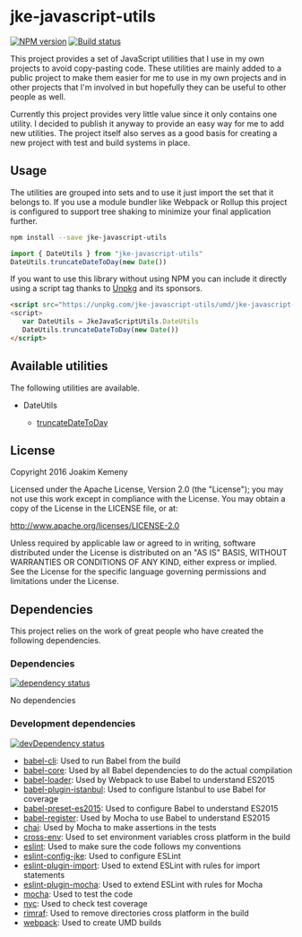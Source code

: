 # jke-javascript-utils 
[![NPM version](https://img.shields.io/npm/v/jke-javascript-utils.svg)](https://www.npmjs.com/package/jke-javascript-utils) [![Build status](https://img.shields.io/travis/joakimkemeny/jke-javascript-utils/master.svg)](https://travis-ci.org/joakimkemeny/jke-javascript-utils)

This project provides a set of JavaScript utilities that I use in my own projects to avoid copy-pasting code. These utilities are mainly added to a public project to make them easier for me to use in my own projects and in other projects that I'm involved in but hopefully they can be useful to other people as well.

Currently this project provides very little value since it only contains one utility. I decided to publish it anyway to provide an easy way for me to add new utilities. The project itself also serves as a good basis for creating a new project with test and build systems in place. 

## Usage

The utilities are grouped into sets and to use it just import the set that it belongs to. If you use a module bundler like Webpack or Rollup this project is configured to support tree shaking to minimize your final application further.  

``` bash
npm install --save jke-javascript-utils
```

``` javascript
import { DateUtils } from "jke-javascript-utils"
DateUtils.truncateDateToDay(new Date())
```

If you want to use this library without using NPM you can include it directly using a script tag thanks to [Unpkg](https://unpkg.com) and its sponsors.

``` html
<script src="https://unpkg.com/jke-javascript-utils/umd/jke-javascript-utils.min.js">
<script>
   var DateUtils = JkeJavaScriptUtils.DateUtils
   DateUtils.truncateDateToDay(new Date())
</script>
```

## Available utilities

The following utilities are available.

- DateUtils

	- [truncateDateToDay](src/date/truncateDateToDay.md)

## License
Copyright 2016 Joakim Kemeny

Licensed under the Apache License, Version 2.0 (the "License"); you may not use this work except in compliance with the License. You may obtain a copy of the License in the LICENSE file, or at:

<http://www.apache.org/licenses/LICENSE-2.0>

Unless required by applicable law or agreed to in writing, software distributed under the License is distributed on an "AS IS" BASIS, WITHOUT WARRANTIES OR CONDITIONS OF ANY KIND, either express or implied. See the License for the specific language governing permissions and limitations under the License.

## Dependencies
This project relies on the work of great people who have created the following dependencies.

### Dependencies
[![dependency status](https://img.shields.io/david/joakimkemeny/jke-javascript-utils/master.svg)](https://david-dm.org/joakimkemeny/jke-javascript-utils/master#info=dependencies)

No dependencies

### Development dependencies
[![devDependency status](https://img.shields.io/david/dev/joakimkemeny/jke-javascript-utils/master.svg)](https://david-dm.org/joakimkemeny/jke-javascript-utils/master#info=devDependencies)

- [babel-cli](https://www.npmjs.com/package/babel-cli): Used to run Babel from the build
- [babel-core](https://www.npmjs.com/package/babel-core): Used by all Babel dependencies to do the actual compilation
- [babel-loader](https://www.npmjs.com/package/babel-loader): Used by Webpack to use Babel to understand ES2015
- [babel-plugin-istanbul](https://www.npmjs.com/package/babel-plugin-istanbul): Used to configure Istanbul to use Babel for coverage
- [babel-preset-es2015](https://www.npmjs.com/package/babel-preset-es2015): Used to configure Babel to understand ES2015
- [babel-register](https://www.npmjs.com/package/babel-register): Used by Mocha to use Babel to understand ES2015
- [chai](https://www.npmjs.com/package/chai): Used by Mocha to make assertions in the tests
- [cross-env](https://www.npmjs.com/package/cross-env): Used to set environment variables cross platform in the build
- [eslint](https://www.npmjs.com/package/eslint): Used to make sure the code follows my conventions
- [eslint-config-jke](https://www.npmjs.com/package/eslint-config-jke): Used to configure ESLint
- [eslint-plugin-import](https://www.npmjs.com/package/eslint-plugin-import): Used to extend ESLint with rules for import statements
- [eslint-plugin-mocha](https://www.npmjs.com/package/eslint-plugin-mocha): Used to extend ESLint with rules for Mocha
- [mocha](https://www.npmjs.com/package/mocha): Used to test the code
- [nyc](https://www.npmjs.com/package/nyc): Used to check test coverage
- [rimraf](https://www.npmjs.com/package/rimraf): Used to remove directories cross platform in the build
- [webpack](https://www.npmjs.com/package/webpack): Used to create UMD builds
